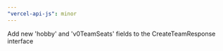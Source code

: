 ```yaml
---
"vercel-api-js": minor
---
```


Add new 'hobby' and 'v0TeamSeats' fields to the CreateTeamResponse interface